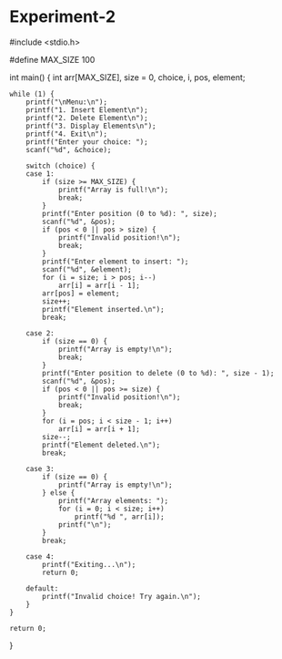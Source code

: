 # Experiment-2

#include <stdio.h>

#define MAX_SIZE 100

int main() {
    int arr[MAX_SIZE], size = 0, choice, i, pos, element;

    while (1) {
        printf("\nMenu:\n");
        printf("1. Insert Element\n");
        printf("2. Delete Element\n");
        printf("3. Display Elements\n");
        printf("4. Exit\n");
        printf("Enter your choice: ");
        scanf("%d", &choice);

        switch (choice) {
        case 1:
            if (size >= MAX_SIZE) {
                printf("Array is full!\n");
                break;
            }
            printf("Enter position (0 to %d): ", size);
            scanf("%d", &pos);
            if (pos < 0 || pos > size) {
                printf("Invalid position!\n");
                break;
            }
            printf("Enter element to insert: ");
            scanf("%d", &element);
            for (i = size; i > pos; i--)
                arr[i] = arr[i - 1];
            arr[pos] = element;
            size++;
            printf("Element inserted.\n");
            break;

        case 2:
            if (size == 0) {
                printf("Array is empty!\n");
                break;
            }
            printf("Enter position to delete (0 to %d): ", size - 1);
            scanf("%d", &pos);
            if (pos < 0 || pos >= size) {
                printf("Invalid position!\n");
                break;
            }
            for (i = pos; i < size - 1; i++)
                arr[i] = arr[i + 1];
            size--;
            printf("Element deleted.\n");
            break;

        case 3:
            if (size == 0) {
                printf("Array is empty!\n");
            } else {
                printf("Array elements: ");
                for (i = 0; i < size; i++)
                    printf("%d ", arr[i]);
                printf("\n");
            }
            break;

        case 4:
            printf("Exiting...\n");
            return 0;

        default:
            printf("Invalid choice! Try again.\n");
        }
    }

    return 0;
}
